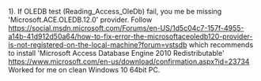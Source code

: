 ﻿
1). If OLEDB test (Reading_Access_OleDb) fail, you me be missing 'Microsoft.ACE.OLEDB.12.0' provider. Follow 
<https://social.msdn.microsoft.com/Forums/en-US/1d5c04c7-157f-4955-a14b-41d912d50a64/how-to-fix-error-the-microsoftaceoledb120-provider-is-not-registered-on-the-local-machine?forum=vstsdb>
which recommends to install 'Microsoft Access Database Engine 2010 Redistributable' <https://www.microsoft.com/en-us/download/confirmation.aspx?id=23734>
Worked for me on clean Windows 10 64bit PC.